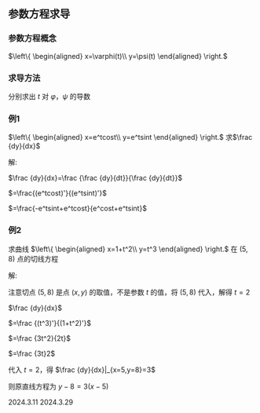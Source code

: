 ## 参数方程求导

### 参数方程概念

$\left\{
    \begin{aligned}
    x=\varphi(t)\\
    y=\psi(t)
    \end{aligned}
\right.$

### 求导方法

分别求出 $t$ 对 $\varphi$，$\psi$ 的导数

### 例1

$\left\{
    \begin{aligned}
    x=e^tcost\\
    y=e^tsint
    \end{aligned}
\right.$ 求$\frac {dy}{dx}$

解:

$\frac {dy}{dx}=\frac {\frac {dy}{dt}}{\frac {dy}{dt}}$

$=\frac{(e^tcost)'}{(e^tsint)'}$

$=\frac{-e^tsint+e^tcost}{e^cost+e^tsint}$

### 例2

求曲线 $\left\{
    \begin{aligned}
    x=1+t^2\\
    y=t^3
    \end{aligned}
\right.$ 在 $(5,8)$ 点的切线方程

解:

注意切点 $(5,8)$ 是点 $(x,y)$ 的取值，不是参数 $t$ 的值，将 $(5,8)$ 代入，解得 $t=2$

$\frac {dy}{dx}$

$=\frac {(t^3)'}{(1+t^2)'}$

$=\frac {3t^2}{2t}$

$=\frac {3t}2$

代入 $t=2$，得 $\frac {dy}{dx}|_{x=5,y=8}=3$

则原直线方程为 $y-8=3(x-5)$

2024.3.11
2024.3.29